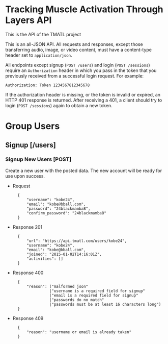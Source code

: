 # Tracking Muscle Activation Through Layers API

This is the API of the TMATL project


This is an all-JSON API. All requests and responses, except those transferring audio, image, or video content, must have a content-type header set to `application/json`.

All endpoints except signup (`POST /users`) and login (`POST /sessions`) require an `Authorization` header in which you pass in the token that you previously received from a successful login request. For example:

    Authorization: Token 1234567812345678

If the authorization header is missing, or the token is invalid or expired, an HTTP 401 response is returned. After receiving a 401, a client should try to login (`POST /sessions`) again to obtain a new token.

# Group Users

## Signup [/users]

### Signup New Users [POST]
Create a new user with the posted data. The new account will be ready for use upon success.
+ Request
        
        {
            "username": "kobe24",
            "email": "kobe@bball.com",
            "password": "24blackmamba8",
            "confirm_password": "24blackmamba8"
        }
+ Response 201

        {
            "url": "https://api.tmatl.com/users/kobe24",
            "username": "kobe24",
            "email": "kobe@bball.com",
            "joined": "2015-01-02T14:16:01Z",
            "activities": []
        }
+ Response 400

        {
            "reason": ("malformed json"
                      |"username is a required field for signup"
                      |"email is a required field for signup"
                      |"passwords do no match"
                      |"passwords must be at least 16 characters long")
        }

+ Response 409

        {
            "reason": "username or email is already taken"
        }

